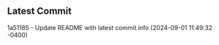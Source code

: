 
## Latest Commit
1a51185 - Update README with latest commit info (2024-09-01 11:49:32 -0400) <Yunxi-Zhou>
